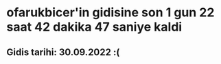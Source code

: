 # ofarukbicer'in gidisine son 1 gun 22 saat 42 dakika 47 saniye kaldi

## Gidis tarihi: 30.09.2022 :(